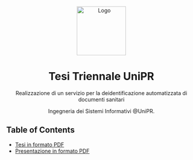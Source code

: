 <!-- PROJECT LOGO -->
  <br />
    <p align="center">
  <a href="https://github.com/BeleRicks11/Tesi">
    <img src="https://www.flaticon.com/svg/static/icons/svg/746/746980.svg" alt="Logo" width="130" height="130">
  </a>
  <h1 align="center">Tesi Triennale UniPR</h1>
  <p align="center">
    Realizzazione di un servizio per la deidentificazione automatizzata di documenti sanitari
  </p>
  <p align="center">
   Ingegneria dei Sistemi Informativi @UniPR.
  </p>

  <!-- TABLE OF CONTENTS -->

## Table of Contents

- [Tesi in formato PDF](https://github.com/BeleRicks11/Tesi/blob/main/Tesi.pdf)
- [Presentazione in formato PDF](https://github.com/BeleRicks11/Tesi/blob/main/Presentazione.pdf)
